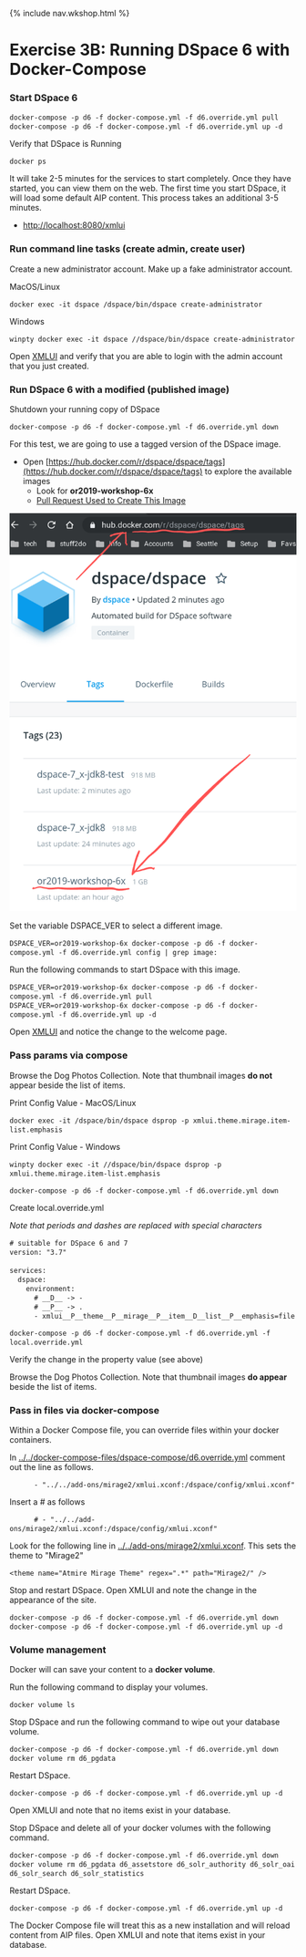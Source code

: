 {% include nav.wkshop.html %}
# Exercise 3B: Running DSpace 6 with Docker-Compose

### Start DSpace 6

```shell
docker-compose -p d6 -f docker-compose.yml -f d6.override.yml pull
docker-compose -p d6 -f docker-compose.yml -f d6.override.yml up -d
```

Verify that DSpace is Running
```shell
docker ps
```

It will take 2-5 minutes for the services to start completely.  Once they have started, you can view them on the web.
The first time you start DSpace, it will load some default AIP content.  This process takes an additional 3-5 minutes.
- [http://localhost:8080/xmlui](http://localhost:8080/xmlui)

### Run command line tasks (create admin, create user)

Create a new administrator account.  Make up a fake administrator account.

MacOS/Linux
```shell
docker exec -it dspace /dspace/bin/dspace create-administrator
```

Windows
```shell
winpty docker exec -it dspace //dspace/bin/dspace create-administrator
```

Open [XMLUI](http://localhost:8080/xmlui) and verify that you are able to login with the admin account that you just created.

### Run DSpace 6 with a modified (published image)

Shutdown your running copy of DSpace
```shell
docker-compose -p d6 -f docker-compose.yml -f d6.override.yml down
```

For this test, we are going to use a tagged version of the DSpace image.  
- Open [https://hub.docker.com/r/dspace/dspace/tags](https://hub.docker.com/r/dspace/dspace/tags) to explore the available images
  - Look for __or2019-workshop-6x__
  - [Pull Request Used to Create This Image](https://github.com/DSpace/DSpace/pull/2431/files)

![dockerhub tagged images](../dockerhub.png)

Set the variable DSPACE_VER to select a different image.

```shell
DSPACE_VER=or2019-workshop-6x docker-compose -p d6 -f docker-compose.yml -f d6.override.yml config | grep image:
```

Run the following commands to start DSpace with this image.

```shell
DSPACE_VER=or2019-workshop-6x docker-compose -p d6 -f docker-compose.yml -f d6.override.yml pull
DSPACE_VER=or2019-workshop-6x docker-compose -p d6 -f docker-compose.yml -f d6.override.yml up -d
```

Open [XMLUI](http://localhost:8080/xmlui) and notice the change to the welcome page.

### Pass params via compose

Browse the Dog Photos Collection.  Note that thumbnail images __do not__ appear beside the list of items.

Print Config Value - MacOS/Linux
```shell
docker exec -it /dspace/bin/dspace dsprop -p xmlui.theme.mirage.item-list.emphasis
```

Print Config Value - Windows
```shell
winpty docker exec -it //dspace/bin/dspace dsprop -p xmlui.theme.mirage.item-list.emphasis
```

```shell
docker-compose -p d6 -f docker-compose.yml -f d6.override.yml down
```

Create local.override.yml

_Note that periods and dashes are replaced with special characters_
```
# suitable for DSpace 6 and 7
version: "3.7"

services:
  dspace:
    environment:
      # __D__ -> -
      # __P__ -> .
      - xmlui__P__theme__P__mirage__P__item__D__list__P__emphasis=file
```

```shell
docker-compose -p d6 -f docker-compose.yml -f d6.override.yml -f local.override.yml
```

Verify the change in the property value (see above)

Browse the Dog Photos Collection.  Note that thumbnail images __do appear__ beside the list of items.

### Pass in files via docker-compose
Within a Docker Compose file, you can override files within your docker containers.

In [../../docker-compose-files/dspace-compose/d6.override.yml](../../docker-compose-files/dspace-compose/d6.override.yml) comment out the line as follows.
```
      - "../../add-ons/mirage2/xmlui.xconf:/dspace/config/xmlui.xconf"
```

Insert a # as follows
```
      # - "../../add-ons/mirage2/xmlui.xconf:/dspace/config/xmlui.xconf"
```

Look for the following line in [../../add-ons/mirage2/xmlui.xconf](../../add-ons/mirage2/xmlui.xconf).  This sets the theme to "Mirage2"
```
<theme name="Atmire Mirage Theme" regex=".*" path="Mirage2/" />
```

Stop and restart DSpace.  Open XMLUI and note the change in the appearance of the site.

```shell
docker-compose -p d6 -f docker-compose.yml -f d6.override.yml down
docker-compose -p d6 -f docker-compose.yml -f d6.override.yml up -d
```


### Volume management

Docker will can save your content to a __docker volume__.

Run the following command to display your volumes.

```
docker volume ls
```

Stop DSpace and run the following command to wipe out your database volume.

```
docker-compose -p d6 -f docker-compose.yml -f d6.override.yml down
docker volume rm d6_pgdata
```

Restart DSpace.  

```shell
docker-compose -p d6 -f docker-compose.yml -f d6.override.yml up -d
```
Open XMLUI and note that no items exist in your database.

Stop DSpace and delete all of your docker volumes with the following command.

```
docker-compose -p d6 -f docker-compose.yml -f d6.override.yml down
docker volume rm d6_pgdata d6_assetstore d6_solr_authority d6_solr_oai d6_solr_search d6_solr_statistics
```

Restart DSpace.  

```shell
docker-compose -p d6 -f docker-compose.yml -f d6.override.yml up -d
```

The Docker Compose file will treat this as a new installation and will reload content from AIP files.  Open XMLUI and note that items exist in your database.
